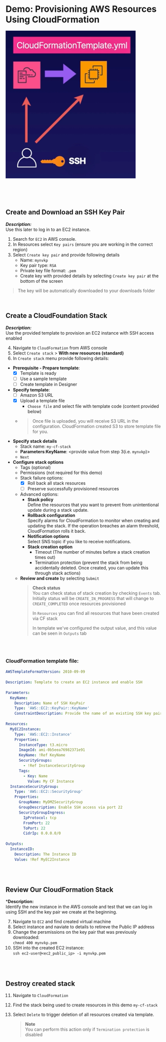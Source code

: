 # Demo: Provisioning AWS Resources Using CloudFormation

![](../img/demo/2.6.CloudFormation-Provision-EC2.png)


<br><br><br>

## **Create and Download an SSH Key Pair**

***Description:***<br>Use this later to log in to an EC2 instance.

1. Search for `EC2` in AWS console. 
2. In Resources select `Key pairs` (ensure you are working in the correct region)
3. Select `Create key pair` and provide following details
   - Name: `mynvkp`
   - Key pair type: `RSA`
   - Private key file format: `.pem`
   - Create key with provided details by selecting `Create key pair` at the bottom of the screen
  > The key will be automatically downloaded to your downloads folder

<br>

## **Create a CloudFoundation Stack**
***Description:***<br>Use the provided template to provision an EC2 instance with SSH access enabled

4. Navigate to `CloudFormation` from AWS console
5. Select `Create stack` > **With new resources (standard)**
6. In `Create stack` menu provide following details:
  - **Prerequisite - Prepare template**: 
    - [x] Template is ready
    - [ ] Use a sample template
    - [ ] Create template in Designer
  - **Specify template**:
    - [ ] Amazon S3 URL
    - [x] Upload a template file
      - `Choose file` and select file with template code (content provided below)
    - > Once file is uploaded, you will receive S3 URL in the configuration. CloudFormation created S3 to store template file for you.
  - **Specify stack details**
    - Stack name: `my-cf-stack`
    - **Parameters**:**KeyName**: <provide value from step 3(i.e. `mynvkp`)>
    - `Next`
  - **Configure stack options**
    - Tags (optional)
    - Permissions (not required for this demo)
    - Stack failure options:
      - [x] Roll back all stack resources
      - [ ] Preserve successfully provisioned resources
    - Advanced options:
      - **Stack policy**<br>Define the resources that you want to prevent from unintentional update during a stack update.
      - **Rollback configuration**<br>Specify alarms for CloudFormation to monitor when creating and updating the stack. If the operation breaches an alarm threshold, CloudFormation rolls it back.
      - **Notification options**<br>Select SNS topic if you like to receive notifications.
      - **Stack creation option**
        - Timeout (The number of minutes before a stack creation times out)
        - Termination protection (prevent the stack from being accidentally deleted. Once created, you can update this through stack actions)
    - **Review and create** by selecting `Submit`
        > **Check status**<br>
        > You can check status of stack creation by checking `Events` tab.
        > Initially status will be `CREATE_IN_PROGRESS` that will change to `CREATE_COMPLETED` once resources provisioned
        >
        > In `Resources` you can find all resources that have been created via CF stack
        >
        > In template we've configured the output value, and this value can be seen in `Outputs` tab




<br><br>

### CloudFormation template file:
```yaml
AWSTemplateFormatVersion: 2010-09-09

Description: Template to create an EC2 instance and enable SSH

Parameters: 
  KeyName:
    Description: Name of SSH KeyPair
    Type: 'AWS::EC2::KeyPair::KeyName'
    ConstraintDescription: Provide the name of an existing SSH key pair

Resources:
  MyEC2Instance:
    Type: 'AWS::EC2::Instance'
    Properties:
      InstanceType: t3.micro
      ImageId: ami-0b5eea76982371e91
      KeyName: !Ref KeyName
      SecurityGroups:
        - !Ref InstanceSecurityGroup
      Tags:
        - Key: Name
          Value: My CF Instance
  InstanceSecurityGroup:
    Type: 'AWS::EC2::SecurityGroup'
    Properties:
      GroupName: MyDMZSecurityGroup
      GroupDescription: Enable SSH access via port 22
      SecurityGroupIngress:
        IpProtocol: tcp
        FromPort: 22
        ToPort: 22
        CidrIp: 0.0.0.0/0

Outputs: 
  InstanceID:
    Description: The Instance ID
    Value: !Ref MyEC2Instance
```

<br><br>

## **Review Our CloudFormation Stack**
***Description:**<br>Identify the new instance in the AWS console and test that we can log in using SSH and the key pair we create at the beginning.

7. Navigate to `EC2` and find created virtual machine
8. Select instance and naviate to details to retireve the Public IP address
9. Change the persmissions on the key pair that was previously downloaded:<br>`chmod 400 mynvkp.pem`
10. SSH into the created EC2 instance:<br>`ssh ec2-user@<ec2_public_ip> -i mynvkp.pem`

<br><br>

## **Destroy created stack**
11. Navigate to `CloudFormation`
12. Find the stack being used to create resources in this demo `my-cf-stack`
13. Select `Delete` to trigger deletion of all resources created via template.
    
    > **Note**<br>
    > You can perform this action only if `Termination protection` is disabled